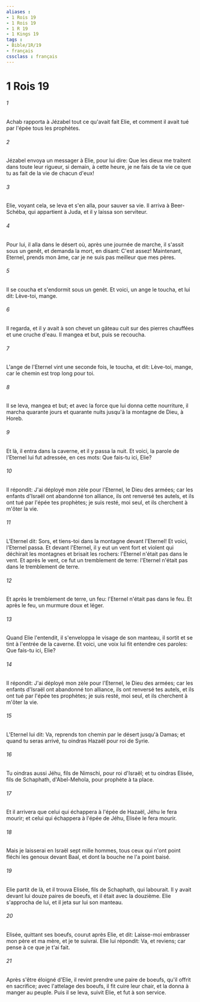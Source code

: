 ```yaml
---
aliases : 
- 1 Rois 19
- 1 Rois 19
- 1 R 19
- 1 Kings 19
tags : 
- Bible/1R/19
- français
cssclass : français
---
```


# 1 Rois 19

###### 1
Achab rapporta à Jézabel tout ce qu'avait fait Elie, et comment il avait tué par l'épée tous les prophètes.
###### 2
Jézabel envoya un messager à Elie, pour lui dire: Que les dieux me traitent dans toute leur rigueur, si demain, à cette heure, je ne fais de ta vie ce que tu as fait de la vie de chacun d'eux!
###### 3
Elie, voyant cela, se leva et s'en alla, pour sauver sa vie. Il arriva à Beer-Schéba, qui appartient à Juda, et il y laissa son serviteur.
###### 4
Pour lui, il alla dans le désert où, après une journée de marche, il s'assit sous un genêt, et demanda la mort, en disant: C'est assez! Maintenant, Eternel, prends mon âme, car je ne suis pas meilleur que mes pères.
###### 5
Il se coucha et s'endormit sous un genêt. Et voici, un ange le toucha, et lui dit: Lève-toi, mange.
###### 6
Il regarda, et il y avait à son chevet un gâteau cuit sur des pierres chauffées et une cruche d'eau. Il mangea et but, puis se recoucha.
###### 7
L'ange de l'Eternel vint une seconde fois, le toucha, et dit: Lève-toi, mange, car le chemin est trop long pour toi.
###### 8
Il se leva, mangea et but; et avec la force que lui donna cette nourriture, il marcha quarante jours et quarante nuits jusqu'à la montagne de Dieu, à Horeb.
###### 9
Et là, il entra dans la caverne, et il y passa la nuit. Et voici, la parole de l'Eternel lui fut adressée, en ces mots: Que fais-tu ici, Elie?
###### 10
Il répondit: J'ai déployé mon zèle pour l'Eternel, le Dieu des armées; car les enfants d'Israël ont abandonné ton alliance, ils ont renversé tes autels, et ils ont tué par l'épée tes prophètes; je suis resté, moi seul, et ils cherchent à m'ôter la vie.
###### 11
L'Eternel dit: Sors, et tiens-toi dans la montagne devant l'Eternel! Et voici, l'Eternel passa. Et devant l'Eternel, il y eut un vent fort et violent qui déchirait les montagnes et brisait les rochers: l'Eternel n'était pas dans le vent. Et après le vent, ce fut un tremblement de terre: l'Eternel n'était pas dans le tremblement de terre.
###### 12
Et après le tremblement de terre, un feu: l'Eternel n'était pas dans le feu. Et après le feu, un murmure doux et léger.
###### 13
Quand Elie l'entendit, il s'enveloppa le visage de son manteau, il sortit et se tint à l'entrée de la caverne. Et voici, une voix lui fit entendre ces paroles: Que fais-tu ici, Elie?
###### 14
Il répondit: J'ai déployé mon zèle pour l'Eternel, le Dieu des armées; car les enfants d'Israël ont abandonné ton alliance, ils ont renversé tes autels, et ils ont tué par l'épée tes prophètes; je suis resté, moi seul, et ils cherchent à m'ôter la vie.
###### 15
L'Eternel lui dit: Va, reprends ton chemin par le désert jusqu'à Damas; et quand tu seras arrivé, tu oindras Hazaël pour roi de Syrie.
###### 16
Tu oindras aussi Jéhu, fils de Nimschi, pour roi d'Israël; et tu oindras Elisée, fils de Schaphath, d'Abel-Mehola, pour prophète à ta place.
###### 17
Et il arrivera que celui qui échappera à l'épée de Hazaël, Jéhu le fera mourir; et celui qui échappera à l'épée de Jéhu, Elisée le fera mourir.
###### 18
Mais je laisserai en Israël sept mille hommes, tous ceux qui n'ont point fléchi les genoux devant Baal, et dont la bouche ne l'a point baisé.
###### 19
Elie partit de là, et il trouva Elisée, fils de Schaphath, qui labourait. Il y avait devant lui douze paires de boeufs, et il était avec la douzième. Elie s'approcha de lui, et il jeta sur lui son manteau.
###### 20
Elisée, quittant ses boeufs, courut après Elie, et dit: Laisse-moi embrasser mon père et ma mère, et je te suivrai. Elie lui répondit: Va, et reviens; car pense à ce que je t'ai fait.
###### 21
Après s'être éloigné d'Elie, il revint prendre une paire de boeufs, qu'il offrit en sacrifice; avec l'attelage des boeufs, il fit cuire leur chair, et la donna à manger au peuple. Puis il se leva, suivit Elie, et fut à son service.
